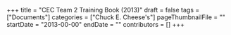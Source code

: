 +++
title = "CEC Team 2 Training Book (2013)"
draft = false
tags = ["Documents"]
categories = ["Chuck E. Cheese's"]
pageThumbnailFile = ""
startDate = "2013-00-00"
endDate = ""
contributors = []
+++
